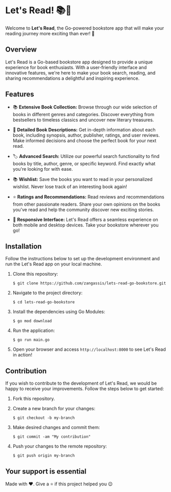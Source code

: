 # Let's Read! 📚📖

Welcome to **Let's Read**, the Go-powered bookstore app that will make your reading journey more exciting than ever! 🎉

## Overview

Let's Read is a Go-based bookstore app designed to provide a unique experience for book enthusiasts. With a user-friendly interface and innovative features, we're here to make your book search, reading, and sharing recommendations a delightful and inspiring experience.

## Features

- 📚 **Extensive Book Collection:** Browse through our wide selection of books in different genres and categories. Discover everything from bestsellers to timeless classics and uncover new literary treasures.

- 📖 **Detailed Book Descriptions:** Get in-depth information about each book, including synopsis, author, publisher, ratings, and user reviews. Make informed decisions and choose the perfect book for your next read.

- 🏷️ **Advanced Search:** Utilize our powerful search functionality to find books by title, author, genre, or specific keyword. Find exactly what you're looking for with ease.

- 📚 **Wishlist:** Save the books you want to read in your personalized wishlist. Never lose track of an interesting book again!

- ⭐ **Ratings and Recommendations:** Read reviews and recommendations from other passionate readers. Share your own opinions on the books you've read and help the community discover new exciting stories.

- 📱 **Responsive Interface:** Let's Read offers a seamless experience on both mobile and desktop devices. Take your bookstore wherever you go!

## Installation

Follow the instructions below to set up the development environment and run the Let's Read app on your local machine.

1. Clone this repository:
   ```
   $ git clone https://github.com/zangassis/lets-read-go-bookstore.git
   ```

2. Navigate to the project directory:
   ```
   $ cd lets-read-go-bookstore
   ```

3. Install the dependencies using Go Modules:
   ```
   $ go mod download
   ```

4. Run the application:
   ```
   $ go run main.go
   ```

5. Open your browser and access `http://localhost:8000` to see Let's Read in action!

## Contribution

If you wish to contribute to the development of Let's Read, we would be happy to receive your improvements. Follow the steps below to get started:

1. Fork this repository.

2. Create a new branch for your changes:
   ```
   $ git checkout -b my-branch
   ```

3. Make desired changes and commit them:
   ```
   $ git commit -am "My contribution"
   ```

4. Push your changes to the remote repository:
   ```
   $ git push origin my-branch
   ```
 ## Your support is essential
 
 Made with ❤️. Give a ⭐️ if this project helped you 😉

